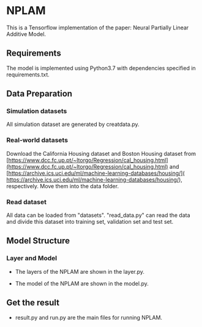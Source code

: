 # NPLAM
This is a Tensorflow implementation of the paper: Neural Partially Linear Additive Model. 

## Requirements
The model is implemented using Python3.7 with dependencies specified in requirements.txt.
## Data Preparation

### Simulation datasets
All simulation dataset are generated by creatdata.py.

### Real-world datasets
Download the California Housing dataset and Boston Housing dataset from [https://www.dcc.fc.up.pt/~ltorgo/Regression/cal_housing.html](https://www.dcc.fc.up.pt/~ltorgo/Regression/cal_housing.html) and [https://archive.ics.uci.edu/ml/machine-learning-databases/housing/]( https://archive.ics.uci.edu/ml/machine-learning-databases/housing/), respectively. Move them into the data folder.

### Read dataset
All data can be loaded from "datasets".
"read_data.py" can read the data and divide this dataset into training set, validation set and test set.

## Model Structure

### Layer and Model

* The layers of the NPLAM are shown in the layer.py.

* The model of the NPLAM are shown in the model.py.

## Get the result
* result.py and run.py are the main files for running NPLAM.
